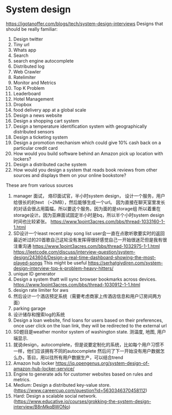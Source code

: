 # System design

https://igotanoffer.com/blogs/tech/system-design-interviews
Designs that should be really familiar:
1. Design twitter
2. Tiny url
3. Whats app
4. Search
6. search engine autocomplete
7. Distributed log
8. Web Crawler
9. Ratelimiter
10. Monitor and Metrics
11. Top K Problem
12. Leaderboard
13. Hotel Management
14. Dropbox
15. food delivery app at a global scale
16. Design a news website
17. Design a shopping cart system
18. Design a temperature identification system with geographically distributed sensors
19. Design a ticketing system
20. Design a promotion mechanism which could give 10% cash back on a particular credit card
21. How would you build software behind an Amazon pick up location with lockers?
22. Design a distributed cache system
23. How would you design a system that reads book reviews from other sources and displays them on your online bookstore?


These are from various sources
1.  manager 面试， 烙印面试官，半小时system design， 设计一个服务，用户给很长的的text （~2MB），然后能够生成一个url。
  因为直接在聊天室里发长的对话会很占用篇幅，所以要这个服务。因为面的是storage组 所以着重在storage设计。因为亚麻面试固定半小时是bq，所以半个小时system design时间也比较紧张。
https://www.1point3acres.com/bbs/thread-1033160-1-1.html
1. SD设计一个least recent play song list user会一直在点歌听歌要实时的返回最近听过的20首歌自己这轮没有发挥得很好感觉自己一开始很迷茫但是我有很注重沟通
    https://www.1point3acres.com/bbs/thread-1032975-1-1.html
   https://leetcode.com/discuss/interview-question/system-design/243604/Design-a-real-time-dashboard-showing-the-most-played-songs
   This might be useful https://serhatgiydiren.com/system-design-interview-top-k-problem-heavy-hitters/
1. unique ID generator
3. Design a system thatt will sync browser bookmarks across devices.
 https://www.1point3acres.com/bbs/thread-1030912-1-1.html
1. design rate limiter for aws
2. 然后设计一个酒店预定系统（需要考虑商家上传酒店信息和用户订房间两方面）
3. parking garage
4. 设计储存和搜索log的系统
5. Design a loan website, find loans for users based on their preferences, once user click on the loan link, they will be redirected to the external url
6. SD题目是weather monitor system of washington state. 测温度, 地图, 用户端显示.
7. 就说design，autocomplete，但是说要定制化的系统，比如每个用户习惯不一样，他们应该拥有不同的autocomplete
然后问了下一开始没有用户数据怎么办，答曰，用以往所有用户数据生产，可以结合trend
8. Amazon hub locker https://iq.opengenus.org/system-design-of-amazon-hub-locker-service/
9. Engine to generate ads for customer websites based on rules and metrics.
10. Medium: Design a distributed key-value store. (https://www.careercup.com/question?id=5630346370458112)
11. Hard: Design a scalable social network. (https://www.educative.io/courses/grokking-the-system-design-interview/B8nMkqBWONo)
